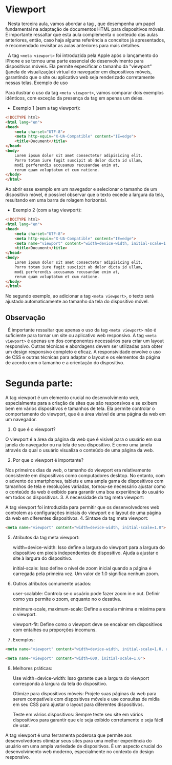 # Viewport

&nbsp; Nesta terceira aula, vamos abordar a tag <meta viewport>, que desempenha um papel fundamental na adaptação de documentos HTML para dispositivos móveis. É importante ressaltar que esta aula complementa o conteúdo das aulas anteriores, então, caso haja alguma referência a conceitos já apresentados, é recomendado revisitar as aulas anteriores para mais detalhes.

&nbsp; A tag ``<meta viewport>`` foi introduzida pela Apple após o lançamento do iPhone e se tornou uma parte essencial do desenvolvimento para dispositivos móveis. Ela permite especificar o tamanho da "viewport" (janela de visualização) virtual do navegador em dispositivos móveis, garantindo que o site ou aplicativo web seja renderizado corretamente nessas telas.
Exemplo de uso

Para ilustrar o uso da tag ``<meta viewport>``, vamos comparar dois exemplos idênticos, com exceção da presença da tag em apenas um deles.

- Exemplo 1 (sem a tag viewport):

```html
<!DOCTYPE html>
<html lang="en">
<head>
    <meta charset="UTF-8">
    <meta http-equiv="X-UA-Compatible" content="IE=edge">
    <title>Document</title>
</head>
<body>
    Lorem ipsum dolor sit amet consectetur adipisicing elit.
    Porro totam iure fugit suscipit ab dolor dicta id ullam,
    modi perferendis accusamus recusandae enim at,
    rerum quam voluptatum et cum ratione.
</body>
</html>
```

Ao abrir esse exemplo em um navegador e selecionar o tamanho de um dispositivo móvel, é possível observar que o texto excede a largura da tela, resultando em uma barra de rolagem horizontal.

- Exemplo 2 (com a tag viewport):

```html
<!DOCTYPE html>
<html lang="en">
<head>
    <meta charset="UTF-8">
    <meta http-equiv="X-UA-Compatible" content="IE=edge">
    <meta name="viewport" content="width=device-width, initial-scale=1.0">
    <title>Document</title>
</head>
<body>
    Lorem ipsum dolor sit amet consectetur adipisicing elit.
    Porro totam iure fugit suscipit ab dolor dicta id ullam,
    modi perferendis accusamus recusandae enim at,
    rerum quam voluptatum et cum ratione.
</body>
</html>
```

No segundo exemplo, ao adicionar a tag ``<meta viewport>``, o texto será ajustado automaticamente ao tamanho da tela do dispositivo móvel.

## Observação

&nbsp; É importante ressaltar que apenas o uso da tag ``<meta viewport>`` não é suficiente para tornar um site ou aplicativo web responsivo. A tag ``<meta viewport>`` é apenas um dos componentes necessários para criar um layout responsivo. Outras técnicas e abordagens devem ser utilizadas para obter um design responsivo completo e eficaz. A responsividade envolve o uso de CSS e outras técnicas para adaptar o layout e os elementos da página de acordo com o tamanho e a orientação do dispositivo.

# Segunda parte:

A tag <meta> viewport é um elemento crucial no desenvolvimento web, especialmente para a criação de sites que são responsivos e se exibem bem em vários dispositivos e tamanhos de tela. Ela permite controlar o comportamento do viewport, que é a área visível de uma página da web em um navegador.


1. O que é o viewport?

O viewport é a área da página da web que é visível para o usuário em sua janela do navegador ou na tela de seu dispositivo. É como uma janela através da qual o usuário visualiza o conteúdo de uma página da web.

2. Por que o viewport é importante?

Nos primeiros dias da web, o tamanho do viewport era relativamente consistente em dispositivos como computadores desktop. No entanto, com o advento de smartphones, tablets e uma ampla gama de dispositivos com tamanhos de tela e resoluções variadas, tornou-se necessário ajustar como o conteúdo da web é exibido para garantir uma boa experiência do usuário em todos os dispositivos.
3. A necessidade da tag meta viewport:

A tag <meta> viewport foi introduzida para permitir que os desenvolvedores web controlem as configurações iniciais do viewport e o layout de uma página da web em diferentes dispositivos.
4. Sintaxe da tag meta viewport:

```html
<meta name="viewport" content="width=device-width, initial-scale=1.0">
```

5. Atributos da tag meta viewport:

    width=device-width: Isso define a largura do viewport para a largura do dispositivo em pixels independentes do dispositivo. Ajuda a ajustar o site à largura do dispositivo.

    initial-scale: Isso define o nível de zoom inicial quando a página é carregada pela primeira vez. Um valor de 1.0 significa nenhum zoom.

6. Outros atributos comumente usados:

    user-scalable: Controla se o usuário pode fazer zoom in e out. Definir como yes permite o zoom, enquanto no o desativa.

    minimum-scale, maximum-scale: Define a escala mínima e máxima para o viewport.

    viewport-fit: Define como o viewport deve se encaixar em dispositivos com entalhes ou proporções incomuns.

7. Exemplos:

```html
<meta name="viewport" content="width=device-width, initial-scale=1.0, user-scalable=yes">
```

```html
<meta name="viewport" content="width=600, initial-scale=1.0">
```

8. Melhores práticas:

    Use width=device-width: Isso garante que a largura do viewport corresponda à largura da tela do dispositivo.

    Otimize para dispositivos móveis: Projete suas páginas da web para serem compatíveis com dispositivos móveis e use consultas de mídia em seu CSS para ajustar o layout para diferentes dispositivos.

    Teste em vários dispositivos: Sempre teste seu site em vários dispositivos para garantir que ele seja exibido corretamente e seja fácil de usar.

A tag <meta> viewport é uma ferramenta poderosa que permite aos desenvolvedores otimizar seus sites para uma melhor experiência do usuário em uma ampla variedade de dispositivos. É um aspecto crucial do desenvolvimento web moderno, especialmente no contexto do design responsivo.